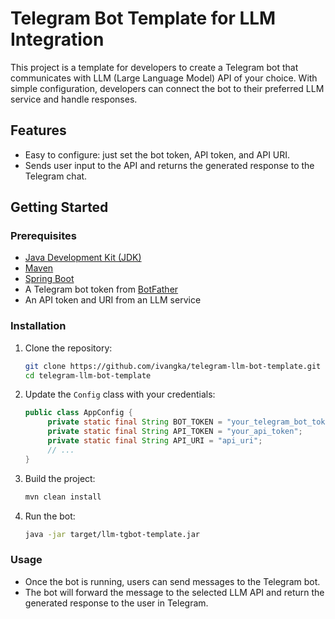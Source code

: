 # Telegram Bot Template for LLM Integration

This project is a template for developers to create a Telegram bot that communicates with LLM (Large Language Model) API of your choice. With simple configuration, developers can connect the bot to their preferred LLM service and handle responses.

## Features

- Easy to configure: just set the bot token, API token, and API URI.
- Sends user input to the API and returns the generated response to the Telegram chat.

## Getting Started

### Prerequisites

- [Java Development Kit (JDK)](https://www.oracle.com/java/technologies/javase-jdk17-downloads.html)
- [Maven](https://maven.apache.org/)
- [Spring Boot](https://spring.io/projects/spring-boot)
- A Telegram bot token from [BotFather](https://core.telegram.org/bots#botfather)
- An API token and URI from an LLM service

### Installation

1. Clone the repository:
   ```bash
   git clone https://github.com/ivangka/telegram-llm-bot-template.git
   cd telegram-llm-bot-template
   ```

2. Update the `Config` class with your credentials:
   ```java
   public class AppConfig {
        private static final String BOT_TOKEN = "your_telegram_bot_token";
        private static final String API_TOKEN = "your_api_token";
        private static final String API_URI = "api_uri";
        // ...
   }
   ```

3. Build the project:
   ```bash
   mvn clean install
   ```

4. Run the bot:
   ```bash
   java -jar target/llm-tgbot-template.jar
   ```

### Usage

- Once the bot is running, users can send messages to the Telegram bot.
- The bot will forward the message to the selected LLM API and return the generated response to the user in Telegram.
